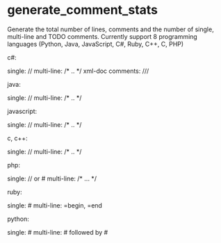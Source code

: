 # generate_comment_stats
Generate the total number of lines, comments and the number of single, multi-line and TODO comments. Currently support 8 programming languages (Python, Java, JavaScript, C#, Ruby, C++, C, PHP)

c#:

single: //
multi-line: /*  .. */
xml-doc comments: ///

java:

single: //
multi-line: /*  .. */

javascript:

single: //
multi-line: /*  .. */

c, c++:

single: //
multi-line: /*  .. */


php:

single: // or #
multi-line: /* ... */

ruby:

single: #
multi-line: =begin, =end

python:

single: #
multi-line: # followed by #
